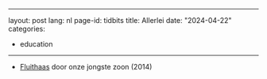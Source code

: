<!--
SPDX-FileCopyrightText: 2024 EJ Broerse

SPDX-License-Identifier: CC-BY-NC-SA-4.0
-->

---
layout: post
lang: nl
page-id: tidbits
title: Allerlei
date: "2024-04-22"
categories:
  - education
---

- [Fluithaas](https://fluithaasbio-nl.webnode.nl/) door onze jongste zoon (2014)
